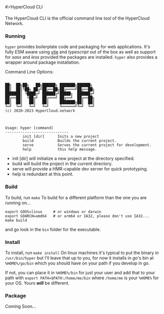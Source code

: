 #⚡️HyperCloud CLI

The HyperCloud CLI is the official command line tool of the HyperCloud Network.

### Running
`hyper` provides boilerplate code and packaging for web applications. It's fully ESM aware using
[vite](https://vite.dev) and *typescript* out of the box as well as support for *sass* and *less*
provided the packages are installed. `hyper` also provides a wrapper around package installation.

Command Line Options:
```

██╗  ██╗██╗   ██╗██████╗ ███████╗██████╗
██║  ██║╚██╗ ██╔╝██╔══██╗██╔════╝██╔══██╗
███████║ ╚████╔╝ ██████╔╝█████╗  ██████╔╝
██╔══██║  ╚██╔╝  ██╔═══╝ ██╔══╝  ██╔══██╗
██║  ██║   ██║   ██║     ███████╗██║  ██║
╚═╝  ╚═╝   ╚═╝   ╚═╝     ╚══════╝╚═╝  ╚═╝
(c) 2020-2023 HyperCloud.network



Usage: hyper [command]
-----------------------------
        init [dir]      Inits a new project
        build           Builds the current project.
        serve           Serves the current project for development.
        help            this help message.
```
* init [dir] will initialize a new project at the directory specified.
* build will build the project in the current directory.
* serve will provide a HMR-capable dev server for quick prototyping.
* help is redundant at this point. 
### Build

To build, run `make`
To build for a different platform than the one you are running on...
```
export GOOS=linux     # or windows or darwin
export GOARCH=amd64   # or arm64 or IA32, please don't use IA32...
make build
```
and go look in the `bin` folder for the executable.
### Install

To install, run `make install`
On linux machines it's typical to put the binary in `/usr/bin/hyper` but
I'll leave that up to you, for now it installs in *go*'s bin at
`%HOME%/go/bin` which you should have on your path if you develop in go.

If not, you can place it in `%HOME%/bin` for just your user and add that
to your path with `export PATH=$PATH:/home/me/bin` where `/home/me` is your 
`%HOME%` for your OS. Yours **_will_** be different.

### Package

Coming Soon...